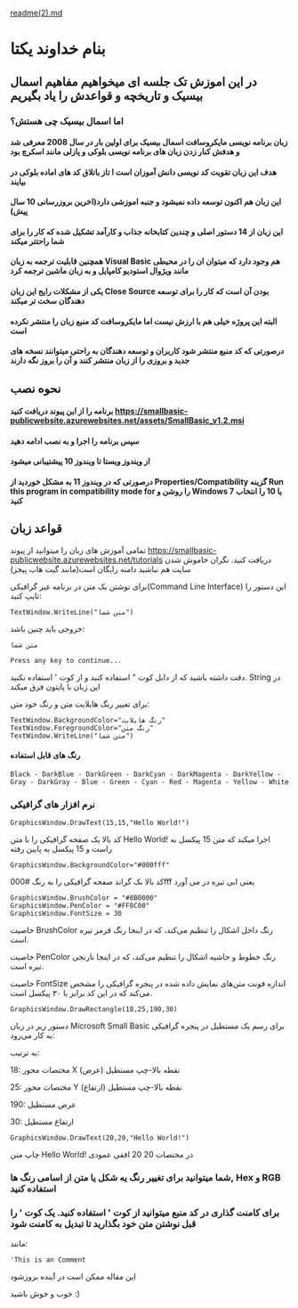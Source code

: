 [readme(2).md](https://github.com/user-attachments/files/22321799/readme.2.md)
# بنام خداوند یکتا
## در این اموزش تک جلسه ای میخواهیم مفاهیم اسمال بیسیک و تاریخچه و قواعدش را یاد بگیریم
### اما اسمال بیسیک چی هستش؟
#### زبان برنامه نویسی مایکروسافت اسمال بیسیک برای اولین بار در سال 2008 معرفی شد و هدفش کنار زدن زبان های برنامه نویسی بلوکی و پازلی مانند اسکرچ بود
#### هدف این زبان تقویت کد نویسی دانش آموزان است ا تاز باتلاق کد های اماده بلوکی در بیایند
#### این زبان هم اکنون توسعه داده نمیشود و جنبه اموزشی دارد(اخرین بروزرسانی 10 سال پیش)
#### این زبان از 14 دستور اصلی و چندین کتابخانه جذاب و کارآمد تشکیل شده که کار را برای شما راحتتر میکند
#### همچنین قابلیت ترجمه به زبان Visual Basic هم وجود دارد که میتوان ان را در محیطی مانند ویژوال استودیو کامپایل و به زبان ماشین ترجمه کرد
#### یکی از مشکلات رایج این زبان Close Source بودن آن است که کار را برای توسعه دهندگان سخت تر میکند
#### البته این پروژه خیلی هم با ارزش نیست اما مایکروسافت کد منبع زبان را منتشر نکرده است
#### درصورتی که کد منبع منتشر شود کاربران و توسعه دهندگان به راحتی میتوانند نسخه های جدید و بروزی را از زبان منتشر کنند و آن را بروز نگه دارند
## نحوه نصب
#### برنامه را از این پیوند دریافت کنید https://smallbasic-publicwebsite.azurewebsites.net/assets/SmallBasic_v1.2.msi 
#### سپس برنامه را اجرا و به نصب ادامه دهید
#### از ویندوز ویستا تا ویندوز 10 پیشتیبانی میشود
#### درصورتی که در ویندوز 11 به مشکل خوردید از Properties/Compatibility گزینه Run this program in compatibility mode for را روشن و Windows 7 یا 10 را انتخاب کنید
## قواعد زبان
تمامی آموزش های زبان را میتوانید از پیوند https://smallbasic-publicwebsite.azurewebsites.net/tutorials دریافت کنید. نگران خاموش شدن سایت هم نباشید دامنه رایگان است(مانند گیت هاب پیجز)

برای نوشتن یک متن در برنامه غیر گرافیکی(Command Line Interface) این دستور را تایپ کنید:

``` TextWindow.WriteLine("متن شما") ```

خروجی باید چنین باشد:

```
متن شما

Press any key to continue... 
```

دقت داشته باشید که از دابل کوت " استفاده کنید و از کوت ' استفاده نکنید. String در این زبان با پایتون فرق میکند

برای تغییر رنگ هایلایت متن و رنگ خود متن: 

```
TextWindow.BackgroundColor="رنگ هایلایت"
TextWindow.ForegroundColor="رنگ متن"
TextWindow.WriteLine("متن شما")
```
#### رنگ های قابل استفاده
 ``` Black - DarkBlue - DarkGreen - DarkCyan - DarkMagenta - DarkYellow - Gray - DarkGray - Blue - Green - Cyan - Red - Magenta - Yellow - White ```

###  نرم افزار های گرافیکی
``` GraphicsWindow.DrawText(15,15,"Hello World!") ```

کد بالا یک صفحه گرافیکی را با متن Hello World! اجرا میکند که متن 15 پیکسل به راست و 15 پیکسل به پایین رفته

``` GraphicsWindow.BackgroundColor="#000fff" ```

کد بالا بک گراند صفحه گرافیکی را به رنگ #000fff یعنی ابی تیره در می آورد

``` 
GraphicsWindow.BrushColor = "#8B0000"
GraphicsWindow.PenColor = "#FF8C00"
GraphicsWindow.FontSize = 30
```
 خاصیت BrushColor رنگ داخل اشکال را تنظیم می‌کند، که در اینجا رنگ قرمز تیره است.

خاصیت PenColor رنگ خطوط و حاشیه اشکال را تنظیم می‌کند، که در اینجا نارنجی تیره است.

 خاصیت FontSize اندازه فونت متن‌های نمایش داده شده در پنجره گرافیکی را مشخص می‌کند که در این کد برابر با ۳۰ پیکسل است.

 ``` 
 GraphicsWindow.DrawRectangle(18,25,190,30)
 ```

 دستور زیر در زبان Microsoft Small Basic برای رسم یک مستطیل در پنجره گرافیکی به کار می‌رود:

 به ترتیب:

18: مختصات محور X (عرض) نقطه بالا-چپ مستطیل

25: مختصات محور Y (ارتفاع) نقطه بالا-چپ مستطیل

190: عرض مستطیل

30: ارتفاع مستطیل

``` 
GraphicsWindow.DrawText(20,20,"Hello World!")
```

چاپ متن Hello World! در مختصات 20 20 افقی عمودی

### شما میتوانید برای تغییر رنگ یه شکل یا متن از اسامی رنگ ها, Hex و RGB استفاده کنید

### برای کامنت گذاری در کد منبع میتوانید از کوت ' استفاده کنید. یک کوت ' را قبل نوشتن متن خود بگذارید تا تبدیل به کامنت شود

مانند:

```
'This is an Comment
```

این مقاله ممکن است در آینده بروزشود

خوب و خوش باشید :)
